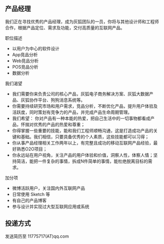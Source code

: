 产品经理
--------------------------
我们正在寻找优秀的产品经理，成为灰狐团队的一员，你将与其他设计师和工程师合作，根据产品定位、需求及功能，交付高质量的互联网产品。

职位描述

- 以用户为中心的软件设计
- App竞品分析
- Web竞品分析
- POS竞品分析
- 数据分析

我们渴望

- 我们需要你来负责公司的核心产品，灰狐电子商务解决方案、灰狐大数据产品、灰狐协作平台、狗狗消息系统等。
- 你需要持续研究市场和用户需求，竞品分析，不断优化产品，提升用户体验及活跃度，同时策划有竞争力的产品，并完成产品生命周期管理。
- 我们希望： 你对产品有一种本能的热爱，把自己生活中的一切事物都看成产品，怀揣对优秀的产品的热爱和尊重；
- 你得掌握一些重要的技能，能和我们工程师顺畅沟通，这是打造成功产品的关键和基础。我们相信，只要具备优秀的个人素质，这些技能都可以习得；
- 你从事产品经理相关工作两年以上，有完整且成功的移动互联网产品经验，最好熟悉O2O项目；
- 你永远站在用户视角，关注产品的用户体验和价值，洞察人性，体察人情；坚持简洁，能把一件复杂的事情，拆成N件简单的事情，能杜绝脱离目标的需求。

加分项

- 微博活跃用户，关注国内外互联网产品
- 日常使用 Sketch 等
- 有自己的产品博客
- 参与设计并实现过大型互联网应用或系统

投递方式
--------

发送简历至 11775717(AT)qq.com
